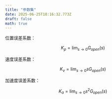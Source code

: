 ```yaml
---
title: "参数集"
date: 2025-06-25T18:16:32.773Z
draft: false
math: true
---
```


位置误差系数：

$$
 K_p=\lim_{s\to0}G_{open}\left(s\right)  
$$  

速度误差系数：

$$
 K_v=\lim_{s\to0}sG_{open}\left(s\right)
$$  

加速度误差系数：

$$
 K_a=\lim_{s\to0}s^2G_{open}\left(s\right)
$$